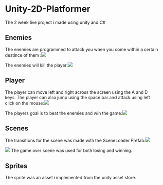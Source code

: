 # Unity-2D-Platformer
The 2 week live project i made using unity and C#

## Enemies
The enemies are programmed to attack you when you come within a certain destince of them :![](..%5C2d%20platformer%201%5CGifs%5CEnemy%20attack.gif)

The enemies will kill the player:![](..%5C2d%20platformer%201%5CGifs%5CEnemiesKillPlayer.gif)

## Player
The player can move left and right across the screen using the A and D keys. The player can also jump using the space bar and attack using left click on the mouse:![](..%5C2d%20platformer%201%5CGifs%5CAnimations.gif)

The players goal is to beat the enemies and win the game:![](..%5C2d%20platformer%201%5CGifs%5CGameEndWhenBosDie.gif)


## Scenes
The transitions for the scene was made with the SceneLoader Prefab:![](..%5C2d%20platformer%201%5CGifs%5CStart%20screen.gif)

![](..%5C2d%20platformer%201%5CGifs%5CDeath%20screen.gif)
The game over scene was used for both losing and winning.

## Sprites
The sprite was an asset i implemented from the unity asset store.


